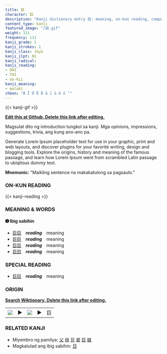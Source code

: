```yaml
---
title: 巨
character: 巨
description: "Kanji dictionary entry 巨: meaning, on-kun reading, compounds, origin, related kanji"
content_type: kanji
featured_image: "/巨.gif"
weight: 111
frequency: 111
kanji_grade: 1
kanji_strokes: 1
kanji_class: Jōyō
kanji_jlpt: N1
kanji_radical: 
kanji_reading: 
- DAI
- TAI
- oo-kii
kanji_meaning:
- malaki
chōon: "Ā Ī Ū Ē Ō ā ī ū ē ō ’"
---
```

[//]: # (Don't edit the line below. Kanji animated GIF code is automatically generated.)
{{< kanji-gif >}}

[//]: # (Edit below this line.)

**[Edit this at Github. Delete this link after editing.](https://github.com/tim0g/tim/tree/main/content/kanji/巨/index.md)**

Magsulat dito ng introduction tungkol sa kanji. Mga opinions, impressions, suggestions, trivia, ang kung ano-ano pa.

Generate Lorem Ipsum placeholder text for use in your graphic, print and web layouts, and discover plugins for your favorite writing, design and blogging tools. Explore the origins, history and meaning of the famous passage, and learn how Lorem Ipsum went from scrambled Latin passage to ubiqitous dummy text.
 
**Mnemonic:** "Maikling sentence na makakatulong sa pagsaulo."

### ON-KUN READING

[//]: # (Don't edit the line below. ON-KUN READING code is automatically generated.)
{{< kanji-reading >}}

### MEANING & WORDS

#### ➊ **Ibig sabihin**
  - [巨](../巨)[巨](../巨)　***reading***　meaning
  - [巨](../巨)[巨](../巨)　***reading***　meaning
  - [巨](../巨)[巨](../巨)　***reading***　meaning
  - [巨](../巨)[巨](../巨)　***reading***　meaning

### SPECIAL READING
  - [巨](../巨)[巨](../巨)　***reading***　meaning

### ORIGIN

**[Search Wiktionary. Delete this link after editing.](https://wiktionary.org/wiki/巨)**
<table class="kanji-table"><tr><td>
<img src="60px-巨-bronze.svg.png">
</td><td>▶</td><td>
<img src="60px-巨-oracle.svg.png">
</td><td>▶</td>
<td class="kanji-origin">巨</td>
</tr></table>

### RELATED KANJI
- Miyembro ng pamilya: [父](../父) [母](../母) [兄](../兄) [弟](../弟) [巨](../巨) [娘](../娘)
- Magkatulad ang ibig sabihin: [日](../日)
